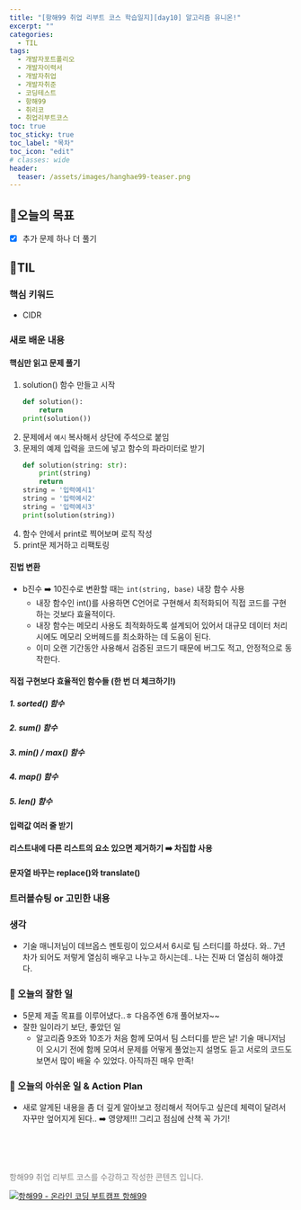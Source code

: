 ```yaml
---
title: "[항해99 취업 리부트 코스 학습일지][day10] 알고리즘 유니온!"
excerpt: ""
categories:
  - TIL
tags:
  - 개발자포트폴리오
  - 개발자이력서
  - 개발자취업
  - 개발자취준
  - 코딩테스트
  - 항해99
  - 취리코
  - 취업리부트코스
toc: true
toc_sticky: true
toc_label: "목차"
toc_icon: "edit"
# classes: wide
header:
  teaser: /assets/images/hanghae99-teaser.png
---
```


## 📍오늘의 목표
- [x] 추가 문제 하나 더 풀기

## 📍TIL
### 핵심 키워드
- CIDR

### 새로 배운 내용
#### 핵심만 읽고 문제 풀기
1. solution() 함수 만들고 시작
	```python
	def solution():
		return
	print(solution())
	```
2. 문제에서 `예시` 복사해서 상단에 주석으로 붙임
3. 문제의 예제 입력을 코드에 넣고 함수의 파라미터로 받기 
	```python
	def solution(string: str):
		print(string)
		return
	string = '입력예시1'
	string = '입력예시2'
	string = '입력예시3'
	print(solution(string))
	```
4. 함수 안에서 print로 찍어보며 로직 작성
5. print문 제거하고 리팩토링

#### 진법 변환
- b진수 ➡️ 10진수로 변환할 때는 `int(string, base)` 내장 함수 사용
	- 내장 함수인 int()를 사용하면 C언어로 구현해서 최적화되어 직접 코드를 구현하는 것보다 효율적이다.
	- 내장 함수는 메모리 사용도 최적화하도록 설계되어 있어서 대규모 데이터 처리시에도 메모리 오버헤드를 최소화하는 데 도움이 된다.
	- 이미 오랜 기간동안 사용해서 검증된 코드기 때문에 버그도 적고, 안정적으로 동작한다.
#### 직접 구현보다 효율적인 함수들 (한 번 더 체크하기!)
##### 1. sorted() 함수

##### 2. sum() 함수

##### 3. min() / max() 함수

##### 4. map() 함수

##### 5. len() 함수


#### 입력값 여러 줄 받기


#### 리스트내에 다른 리스트의 요소 있으면 제거하기 ➡️ 차집합 사용


#### 문자열 바꾸는 replace()와 translate()


### 트러블슈팅 or 고민한 내용


### 생각
- 기술 매니저님이 데브옵스 멘토링이 있으셔서 6시로 팀 스터디를 하셨다. 와.. 7년차가 되어도 저렇게 열심히 배우고 나누고 하시는데.. 나는 진짜 더 열심히 해야겠다.

### 🥰 오늘의 잘한 일
- 5문제 제출 목표를 이루어냈다..ㅎ 다음주엔 6개 풀어보자~~
- 잘한 일이라기 보단, 좋았던 일
	- 알고리즘 9조와 10조가 처음 함께 모여서 팀 스터디를 받은 날! 기술 매니저님이 오시기 전에 함께 모여서 문제를 어떻게 풀었는지 설명도 듣고 서로의 코드도 보면서 많이 배울 수 있었다. 아직까진 매우 만족!

### 💪 오늘의 아쉬운 일 & Action Plan
- 새로 알게된 내용을 좀 더 깊게 알아보고 정리해서 적어두고 싶은데 체력이 달려서 자꾸만 엎어지게 된다..
  ➡️ 영양제!!! 그리고 점심에 산책 꼭 가기!

<br>
<br>
<br>

<p>
  <p style="color:grey">항해99 취업 리부트 코스를 수강하고 작성한 콘텐츠 입니다.</p>
  <a href="https://hanghae99.spartacodingclub.kr/reboot" target="_blank" class="img-link">
    <img src="https://github.com/grey920/grey920.github.io/assets/58028215/84b7ba76-a278-4b8c-a8af-0b0ca7da095b" alt="항해99 - 온라인 코딩 부트캠프 항해99" loading="lazy">
  </a>
</p>
